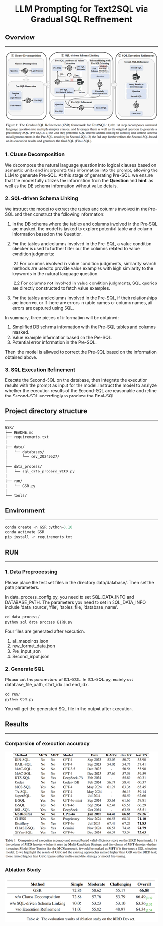 <h1 style="text-align: center;">LLM Prompting for Text2SQL via Gradual SQL Reffnement</h1>

<h2>Overview</h2>
<hr>

![GSR](figs/GSR.png)

<h3>1. Clause Decomposition</h3>

We decompose the natural language question into logical clauses based on semantic units and incorporate this information into the prompt, allowing the LLM to generate Pre-SQL. 
At this stage of generating Pre-SQL, we ensure that the model fully utilizes the information from the **Question** and **hint**, as well as the DB schema information without value details.

<h3>2. SQL-driven Schema Linking</h3>

We instruct the model to extract the tables and columns involved in the Pre-SQL and then construct the following information:

1. In the DB schema where the tables and columns involved in the Pre-SQL are masked, the model is tasked to explore potential table and column information based on the Question.

2. For the tables and columns involved in the Pre-SQL, a value condition checker is used to further filter out the columns related to value condition judgments: 

   ​	2.1 For columns involved in value condition judgments, similarity search methods are used to provide value examples with high similarity to the keywords in the natural language question. 

   ​	2.2 For columns not involved in value condition judgments, SQL queries are directly constructed to fetch value examples.

3. For the tables and columns involved in the Pre-SQL, if their relationships are incorrect or if there are errors in table names or column names, all errors are captured using SQL.

In summary, three pieces of information will be obtained:

1. Simplified DB schema information with the Pre-SQL tables and columns masked.
2. Value example information based on the Pre-SQL.
3. Potential error information in the Pre-SQL.

Then, the model is allowed to correct the Pre-SQL based on the information obtained above.

<h3>3. SQL Execution Refinement</h3>

Execute the Second-SQL on the database, then integrate the execution results with the prompt as input for the model. Instruct the model to analyze whether the execution results of the Second-SQL are reasonable and refine the Second-SQL accordingly to produce the Final-SQL.

<h2>Project directory structure</h2>
<hr>

```plaintext
GSR/
├── README.md
├── requirements.txt
│
├── data/
│   └── databases/
│		└── dev_20240627/
│
├── data_process/
│   └── sql_data_process_BIRD.py
│
├── run/
│   └── GSR.py
│
└── tools/
```

<h2>Environment</h2>
<hr>

```python
conda create -n GSR python=3.10
conda activate GSR
pip install -r requirements.txt
```

<h2>RUN</h2>
<hr>

<h3>1. Data Preprocessing</h3>

Please place the test set files in the directory data/database/. Then set the path parameters. 

In data_process_config.py, you need to set SQL_DATA_INFO and DATABASE_PATH. The parameters you need to set in SQL_DATA_INFO include ‘data_source’, ‘file’, ‘tables_file’, ‘database_name’.

```python
cd data_process/
python sql_data_process_BIRD.py
```

Four files are generated after execution.

1. all_mappings.json
2. raw_format_data.json
3. Pre_input.json 
4. Second_input.json

<h3>2. Generate SQL</h3>

Please set the parameters of ICL-SQL. In ICL-SQL.py, mainly set database_file_path, start_idx and end_idx.

```python
cd run/
python GSR.py
```

You will get the generated SQL file in the output after execution.

<h2>Results</h2>
<hr>

<h3>Comparsion of execution accuracy</h3>

![Comparison](figs\Comparison.png)

<h3>Ablation Study</h3>

![Ablation](figs\Ablation_Dev.png)
